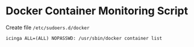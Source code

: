 # Docker Container Monitoring Script

Create file `/etc/sudoers.d/docker`
```
icinga ALL=(ALL) NOPASSWD: /usr/sbin/docker container list 
```
